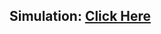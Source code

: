 ## Simulation: [Click Here](https://drive.google.com/file/d/1qnX7MS0gMRyRXbXIYzwH_NPRKH4vHN-Z/view)

